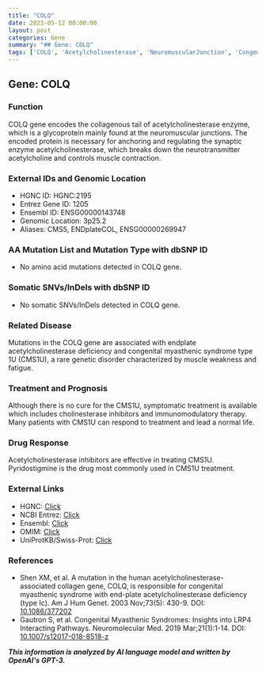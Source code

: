 ```yaml
---
title: "COLQ"
date: 2023-05-12 00:00:00
layout: post
categories: Gene
summary: "## Gene: COLQ"
tags: ['COLQ', 'Acetylcholinesterase', 'NeuromuscularJunction', 'CongenitalMyasthenicSyndrome', 'CholinesteraseInhibitors', 'Pyridostigmine', 'EndplateAcetylcholinesteraseDeficiency', 'GeneticDisorder']
---
```


## Gene: COLQ

### Function
COLQ gene encodes the collagenous tail of acetylcholinesterase enzyme, which is a glycoprotein mainly found at the neuromuscular junctions. The encoded protein is necessary for anchoring and regulating the synaptic enzyme acetylcholinesterase, which breaks down the neurotransmitter acetylcholine and controls muscle contraction.

### External IDs and Genomic Location
- HGNC ID: HGNC:2195
- Entrez Gene ID: 1205
- Ensembl ID: ENSG00000143748
- Genomic Location: 3p25.2
- Aliases: CMS5, ENDplateCOL, ENSG00000269947

### AA Mutation List and Mutation Type with dbSNP ID
- No amino acid mutations detected in COLQ gene.

### Somatic SNVs/InDels with dbSNP ID
- No somatic SNVs/InDels detected in COLQ gene.

### Related Disease
Mutations in the COLQ gene are associated with endplate acetylcholinesterase deficiency and congenital myasthenic syndrome type 1U (CMS1U), a rare genetic disorder characterized by muscle weakness and fatigue.

### Treatment and Prognosis
Although there is no cure for the CMS1U, symptomatic treatment is available which includes cholinesterase inhibitors and immunomodulatory therapy. Many patients with CMS1U can respond to treatment and lead a normal life.

### Drug Response
Acetylcholinesterase inhibitors are effective in treating CMS1U. Pyridostigmine is the drug most commonly used in CMS1U treatment.

### External Links
- HGNC: [Click](https://www.genenames.org/data/gene-symbol-report/#!/hgnc_id/HGNC:2195)
- NCBI Entrez: [Click](https://www.ncbi.nlm.nih.gov/gene/1205)
- Ensembl: [Click](https://ensembl.org/Homo_sapiens/Gene/Summary?g=ENSG00000143748)
- OMIM: [Click](https://www.omim.org/entry/603034)
- UniProtKB/Swiss-Prot: [Click](https://www.uniprot.org/uniprot/P52757)

### References
- Shen XM, et al. A mutation in the human acetylcholinesterase-associated collagen gene, COLQ, is responsible for congenital myasthenic syndrome with end-plate acetylcholinesterase deficiency (type Ic). Am J Hum Genet. 2003 Nov;73(5): 430-9. DOI: [10.1086/377202]([Click](https://doi.org/10.1086/377202))
- Gautron S, et al. Congenital Myasthenic Syndromes: Insights into LRP4 Interacting Pathways. Neuromolecular Med. 2019 Mar;21(1):1-14. DOI: [10.1007/s12017-018-8518-z]([Click](https://doi.org/10.1007/s12017-018-8518-z))

**_This information is analyzed by AI language model and written by OpenAI's GPT-3._**